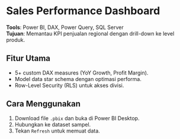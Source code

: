 # Sales Performance Dashboard  
**Tools**: Power BI, DAX, Power Query, SQL Server  
**Tujuan**: Memantau KPI penjualan regional dengan drill-down ke level produk.  

## Fitur Utama  
- 5+ custom DAX measures (YoY Growth, Profit Margin).  
- Model data star schema dengan optimasi performa.  
- Row-Level Security (RLS) untuk akses divisi.  

## Cara Menggunakan  
1. Download file `.pbix` dan buka di Power BI Desktop.  
2. Hubungkan ke dataset sampel.  
3. Tekan `Refresh` untuk memuat data.  
